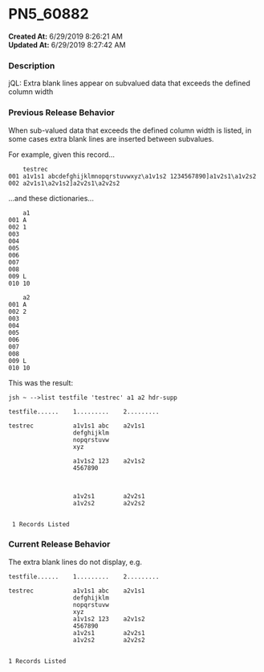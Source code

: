 # PN5_60882

**Created At:** 6/29/2019 8:26:21 AM  
**Updated At:** 6/29/2019 8:27:42 AM  


### Description

jQL: Extra blank lines appear on subvalued data that exceeds the defined column width



### Previous Release Behavior

When sub-valued data that exceeds the defined column width is listed, in some cases extra blank lines are inserted between subvalues.

For example, given this record...

```
    testrec
001 a1v1s1 abcdefghijklmnopqrstuvwxyz\a1v1s2 1234567890]a1v2s1\a1v2s2
002 a2v1s1\a2v1s2]a2v2s1\a2v2s2
```

...and these dictionaries...

```
    a1
001 A
002 1
003
004
005
006
007
008
009 L
010 10

    a2
001 A
002 2
003
004
005
006
007
008
009 L
010 10
```

This was the result:

```
jsh ~ -->list testfile 'testrec' a1 a2 hdr-supp

testfile......    1.........    2.........

testrec           a1v1s1 abc    a2v1s1
                  defghijklm
                  nopqrstuvw
                  xyz

                  a1v1s2 123    a2v1s2
                  4567890



                  a1v2s1        a2v2s1
                  a1v2s2        a2v2s2


 1 Records Listed
```



### Current Release Behavior

The extra blank lines do not display, e.g.

```
testfile......    1.........    2.........

testrec           a1v1s1 abc    a2v1s1
                  defghijklm
                  nopqrstuvw
                  xyz
                  a1v1s2 123    a2v1s2
                  4567890
                  a1v2s1        a2v2s1
                  a1v2s2        a2v2s2


1 Records Listed
```


